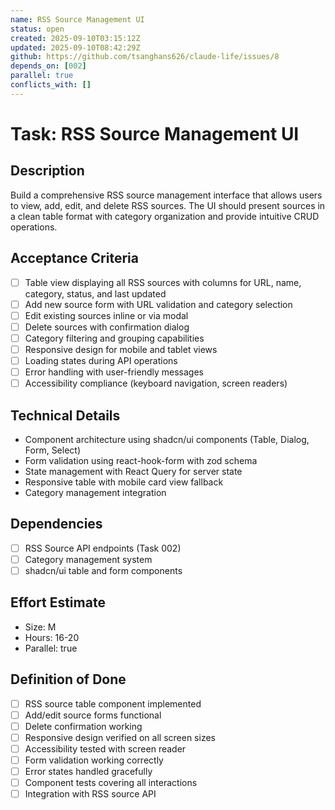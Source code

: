 ```yaml
---
name: RSS Source Management UI
status: open
created: 2025-09-10T03:15:12Z
updated: 2025-09-10T08:42:29Z
github: https://github.com/tsanghans626/claude-life/issues/8
depends_on: [002]
parallel: true
conflicts_with: []
---
```


# Task: RSS Source Management UI

## Description

Build a comprehensive RSS source management interface that allows users to view, add, edit, and delete RSS sources. The UI should present sources in a clean table format with category organization and provide intuitive CRUD operations.

## Acceptance Criteria

- [ ] Table view displaying all RSS sources with columns for URL, name, category, status, and last updated
- [ ] Add new source form with URL validation and category selection
- [ ] Edit existing sources inline or via modal
- [ ] Delete sources with confirmation dialog
- [ ] Category filtering and grouping capabilities
- [ ] Responsive design for mobile and tablet views
- [ ] Loading states during API operations
- [ ] Error handling with user-friendly messages
- [ ] Accessibility compliance (keyboard navigation, screen readers)

## Technical Details

- Component architecture using shadcn/ui components (Table, Dialog, Form, Select)
- Form validation using react-hook-form with zod schema
- State management with React Query for server state
- Responsive table with mobile card view fallback
- Category management integration

## Dependencies

- [ ] RSS Source API endpoints (Task 002)
- [ ] Category management system
- [ ] shadcn/ui table and form components

## Effort Estimate

- Size: M
- Hours: 16-20
- Parallel: true

## Definition of Done

- [ ] RSS source table component implemented
- [ ] Add/edit source forms functional
- [ ] Delete confirmation working
- [ ] Responsive design verified on all screen sizes
- [ ] Accessibility tested with screen reader
- [ ] Form validation working correctly
- [ ] Error states handled gracefully
- [ ] Component tests covering all interactions
- [ ] Integration with RSS source API
